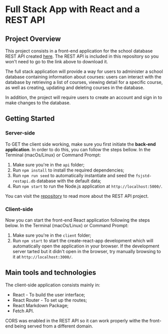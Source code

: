 # Full Stack App with React and a REST API

## Project Overview
This project consists in a front-end application for the school database REST API created [here](https://github.com/ewertonluna-inc/rest-api). The REST API is included in this repository so you won't need to go to the link above to download it.

The full stack application will provide a way for users to administer a school database containing information about courses: users can interact with the database by retrieving a list of courses, viewing detail for a specific course, as well as creating, updating and deleting courses in the database.

In addition, the project will require users to create an account and sign in to make changes to the database.

## Getting Started
### Server-side
To GET the client side working, make sure you first initiate the **back-end application**. In order to do this, you can follow the steps bellow. In the Terminal (macOs/Linux) or Command Prompt:
1. Make sure you're in the `api` folder;
2. Run `npm install` to install the required dependencies;
3. Run `npm run seed` to automatically instantiate and seed the `fsjstd-restapi.db` database with the default data;
4. Run `npm start` to run the Node.js application at `http://localhost:5000/`.

You can visit the [repository](https://github.com/ewertonluna-inc/rest-api) to read more about the REST API project.

### Client-side

Now you can start the front-end React application following the steps below. In the Terminal (macOs/Linux) or Command Prompt:
1. Make sure you're in the `client` folder;
2. Run `npm start` to start the create-react-app development which will automatically open the application in your browser. If the development server tarted but it didn't open in the browser, try manually browsing to it at `http://localhost:3000/`.

## Main tools and technologies
The client-side application consists mainly in:
* React - To build the user interface;
* React Router - To set up the routes;
* React Markdown Package;
* Fetch API.

CORS was enabled in the REST API so it can work properly withe the front-end being served from a different domain.